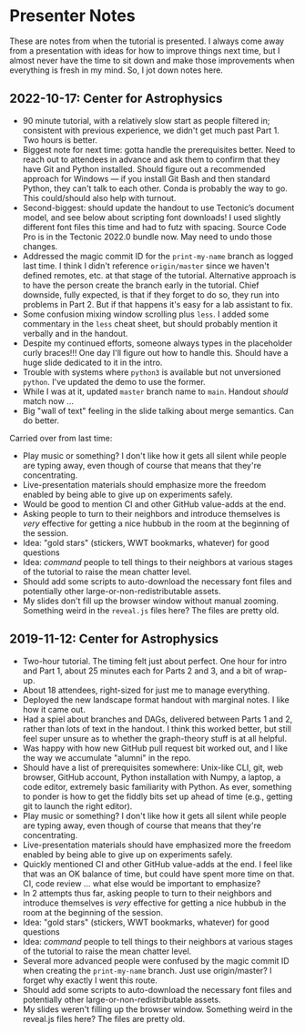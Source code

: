 # Presenter Notes

These are notes from when the tutorial is presented. I always come away from a
presentation with ideas for how to improve things next time, but I almost
never have the time to sit down and make those improvements when everything is
fresh in my mind. So, I jot down notes here.

## 2022-10-17: Center for Astrophysics

- 90 minute tutorial, with a relatively slow start as people filtered in;
  consistent with previous experience, we didn't get much past Part 1. Two hours
  is better.
- Biggest note for next time: gotta handle the prerequisites better. Need to
  reach out to attendees in advance and ask them to confirm that they have Git
  and Python installed. Should figure out a recommended approach for Windows —
  if you install Git Bash and then standard Python, they can't talk to each
  other. Conda is probably the way to go. This could/should also help with
  turnout.
- Second-biggest: should update the handout to use Tectonic’s document model,
  and see below about scripting font downloads! I used slightly different font
  files this time and had to futz with spacing. Source Code Pro is in the
  Tectonic 2022.0 bundle now. May need to undo those changes.
- Addressed the magic commit ID for the `print-my-name` branch as logged last
  time. I think I didn't reference `origin/master` since we haven't defined
  remotes, etc. at that stage of the tutorial. Alternative approach is to have
  the person create the branch early in the tutorial. Chief downside, fully
  expected, is that if they forget to do so, they run into problems in Part 2.
  But if that happens it's easy for a lab assistant to fix.
- Some confusion mixing window scrolling plus `less`. I added some commentary in
  the `less` cheat sheet, but should probably mention it verbally and in the
  handout.
- Despite my continued efforts, someone always types in the placeholder curly
  braces!!! One day I'll figure out how to handle this. Should have a huge slide
  dedicated to it in the intro.
- Trouble with systems where `python3` is available but not unversioned `python`.
  I've updated the demo to use the former.
- While I was at it, updated `master` branch name to `main`. Handout *should*
  match now ...
- Big "wall of text" feeling in the slide talking about merge semantics. Can do
  better.

Carried over from last time:

- Play music or something? I don't like how it gets all silent while people are
  typing away, even though of course that means that they're concentrating.
- Live-presentation materials should emphasize more the freedom enabled by being
  able to give up on experiments safely.
- Would be good to mention CI and other GitHub value-adds at the end.
- Asking people to turn to their neighbors and introduce themselves is *very*
  effective for getting a nice hubbub in the room at the beginning of the
  session.
- Idea: "gold stars" (stickers, WWT bookmarks, whatever) for good questions
- Idea: *command* people to tell things to their neighbors at various stages
  of the tutorial to raise the mean chatter level.
- Should add some scripts to auto-download the necessary font files and
  potentially other large-or-non-redistributable assets.
- My slides don't fill up the browser window without manual zooming. Something
  weird in the `reveal.js` files here? The files are pretty old.


## 2019-11-12: Center for Astrophysics

- Two-hour tutorial. The timing felt just about perfect. One hour for intro
  and Part 1, about 25 minutes each for Parts 2 and 3, and a bit of wrap-up.
- About 18 attendees, right-sized for just me to manage everything.
- Deployed the new landscape format handout with marginal notes. I like how it
  came out.
- Had a spiel about branches and DAGs, delivered between Parts 1 and 2, rather
  than lots of text in the handout. I think this worked better, but still feel
  super unsure as to whether the graph-theory stuff is at all helpful.
- Was happy with how new GitHub pull request bit worked out, and I like the
  way we accumulate "alumni" in the repo.
- Should have a list of prerequisites somewhere: Unix-like CLI, git, web
  browser, GitHub account, Python installation with Numpy, a laptop, a code
  editor, extremely basic familiarity with Python. As ever, something to
  ponder is how to get the fiddly bits set up ahead of time (e.g., getting git
  to launch the right editor).
- Play music or something? I don't like how it gets all silent while people
  are typing away, even though of course that means that they're
  concentrating.
- Live-presentation materials should have emphasized more the freedom enabled
  by being able to give up on experiments safely.
- Quickly mentioned CI and other GitHub value-adds at the end. I feel like that
  was an OK balance of time, but could have spent more time on that. CI, code
  review ... what else would be important to emphasize?
- In 2 attempts thus far, asking people to turn to their neighbors and
  introduce themselves is *very* effective for getting a nice hubbub in the
  room at the beginning of the session.
- Idea: "gold stars" (stickers, WWT bookmarks, whatever) for good questions
- Idea: *command* people to tell things to their neighbors at various stages
  of the tutorial to raise the mean chatter level.
- Several more advanced people were confused by the magic commit ID when
  creating the `print-my-name` branch. Just use origin/master? I forget why
  exactly I went this route.
- Should add some scripts to auto-download the necessary font files and
  potentially other large-or-non-redistributable assets.
- My slides weren't filling up the browser window. Something weird in the
  reveal.js files here? The files are pretty old.

